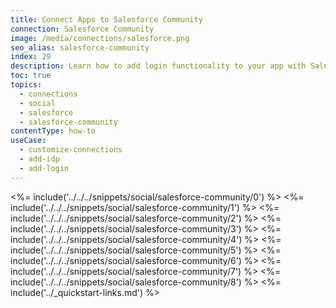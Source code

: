 ```yaml
---
title: Connect Apps to Salesforce Community
connection: Salesforce Community
image: /media/connections/salesforce.png
seo_alias: salesforce-community
index: 29
description: Learn how to add login functionality to your app with Salesforce Community. You will need to generate keys, copy these into your Auth0 settings, and enable the connection.
toc: true
topics:
  - connections
  - social
  - salesforce
  - salesforce-community
contentType: how-to
useCase:
  - customize-connections
  - add-idp
  - add-login
---
```

<%= include('../../../snippets/social/salesforce-community/0') %> 
<%= include('../../../snippets/social/salesforce-community/1') %> 
<%= include('../../../snippets/social/salesforce-community/2') %> 
<%= include('../../../snippets/social/salesforce-community/3') %> 
<%= include('../../../snippets/social/salesforce-community/4') %> 
<%= include('../../../snippets/social/salesforce-community/5') %> 
<%= include('../../../snippets/social/salesforce-community/6') %> 
<%= include('../../../snippets/social/salesforce-community/7') %> 
<%= include('../../../snippets/social/salesforce-community/8') %> 
<%= include('../_quickstart-links.md') %>
